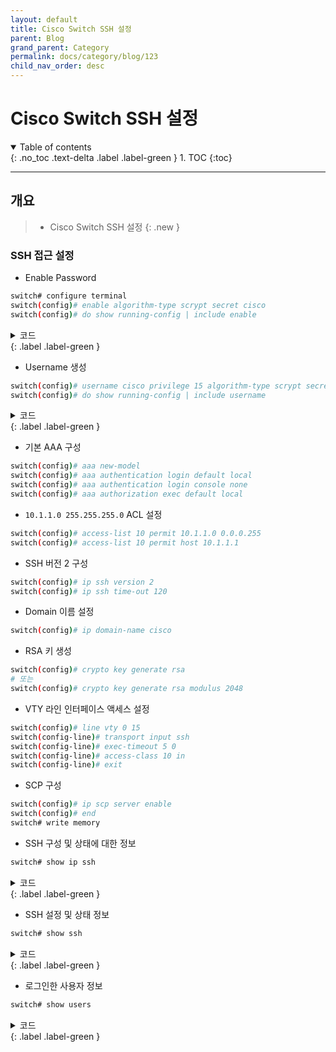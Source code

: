 ```yaml
---
layout: default
title: Cisco Switch SSH 설정
parent: Blog
grand_parent: Category
permalink: docs/category/blog/123
child_nav_order: desc
---
```

# Cisco Switch SSH 설정

<details open markdown="block">
  <summary>
    Table of contents
  </summary>
  {: .no_toc .text-delta .label .label-green }
1. TOC
{:toc}
</details>

---

## 개요

> - Cisco Switch SSH 설정
{: .new }

### SSH 접근 설정

- Enable Password

```bash
switch# configure terminal
switch(config)# enable algorithm-type scrypt secret cisco
switch(config)# do show running-config | include enable
```

<details markdown="block">
  <summary>
    코드
  </summary>
  {: .text-delta }
  
```bash
enable secret 9 $9$MK.hUo10dZ//0Y$63eq6rKJ/3K2DgFRQTIpbzVduZ/Jr813OWhO/5j3yG6
```

</details>
{: .label .label-green }

- Username 생성

```bash
switch(config)# username cisco privilege 15 algorithm-type scrypt secret cisco
switch(config)# do show running-config | include username
```

<details markdown="block">
  <summary>
    코드
  </summary>
  {: .text-delta }
  
```bash
username cisco privilege 15 secret 9 $9$rnEll/AtEUx/k5$NRf6xUYo9EOOL8d4PWF.AZV.aX4Giba6jPv7deW.hzA
```

</details>
{: .label .label-green }

- 기본 AAA 구성

```bash
switch(config)# aaa new-model
switch(config)# aaa authentication login default local
switch(config)# aaa authentication login console none
switch(config)# aaa authorization exec default local
```

- `10.1.1.0 255.255.255.0` ACL 설정

```bash
switch(config)# access-list 10 permit 10.1.1.0 0.0.0.255
switch(config)# access-list 10 permit host 10.1.1.1
```

- SSH 버전 2 구성

```bash
switch(config)# ip ssh version 2
switch(config)# ip ssh time-out 120
```

- Domain 이름 설정

```bash
switch(config)# ip domain-name cisco
```

- RSA 키 생성

```bash
switch(config)# crypto key generate rsa
# 또는
switch(config)# crypto key generate rsa modulus 2048 
```

- VTY 라인 인터페이스 액세스 설정

```bash
switch(config)# line vty 0 15
switch(config-line)# transport input ssh
switch(config-line)# exec-timeout 5 0
switch(config-line)# access-class 10 in
switch(config-line)# exit
```

- SCP 구성

```bash
switch(config)# ip scp server enable
switch(config)# end
switch# write memory
```

- SSH 구성 및 상태에 대한 정보

```bash
switch# show ip ssh
```

<details markdown="block">
  <summary>
    코드
  </summary>
  {: .text-delta }
  
```bash
SSH Enabled - version 2.0
Authentication methods:publickey,keyboard-interactive,password
Encryption Algorithms:aes128-ctr,aes192-ctr,aes256-ctr,aes128-cbc,3des-cbc,aes192-cbc,aes256-cbc
MAC Algorithms:hmac-sha1,hmac-sha1-96
Authentication timeout: 120 secs; Authentication retries: 3
Minimum expected Diffie Hellman key size : 1024 bits
IOS Keys in SECSH format(ssh-rsa, base64 encoded):
ssh-rsa AAAAB3NzaC1yc2EAAAADAQABAAAAgQC48RiW3BUP6/Qevsx+LHI5gyn9E1VG14xeP7w8Ecnv
irXvme6rlKOpLa7ei8AkmzEQntFC0qRQzLzDIN8wQXQ2CcL0kg0HYtuB4Dux0UCal5YJpP1rrEffgzaO
ucQfE5ym9mgfGYVRt11mB1aA5fQQDPqOUJO4F4QmDt4wjp5bVQ==
```

</details>
{: .label .label-green }

- SSH 설정 및 상태 정보

```bash
switch# show ssh
```

<details markdown="block">
  <summary>
    코드
  </summary>
  {: .text-delta }
  
```bash
Connection Version Mode Encryption  Hmac         State                 Username
1          2.0     IN   aes128-ctr  hmac-sha1    Session started       cisco
1          2.0     OUT  aes128-ctr  hmac-sha1    Session started       cisco
%No SSHv1 server connections running.
```

</details>
{: .label .label-green }

- 로그인한 사용자 정보

```bash
switch# show users
```

<details markdown="block">
  <summary>
    코드
  </summary>
  {: .text-delta }
  
```bash
    Line       User       Host(s)              Idle       Location
   0 con 0                idle                 00:06:50   
*  2 vty 1     mailplug   idle                 00:00:00 10.1.1.1

  Interface    User               Mode         Idle     Peer Address

```

</details>
{: .label .label-green }
